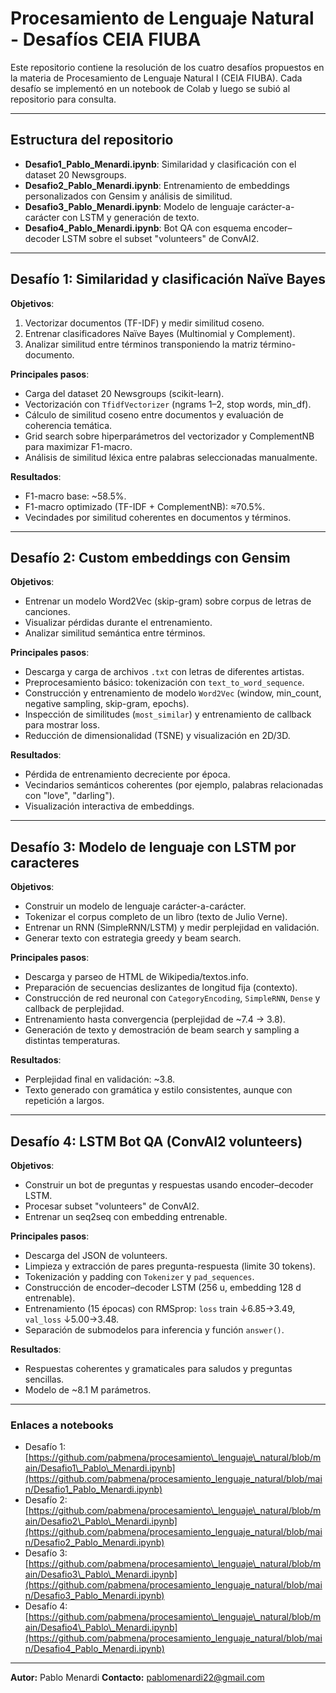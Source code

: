 # Procesamiento de Lenguaje Natural - Desafíos CEIA FIUBA

Este repositorio contiene la resolución de los cuatro desafíos propuestos en la materia de Procesamiento de Lenguaje Natural I (CEIA FIUBA). Cada desafío se implementó en un notebook de Colab y luego se subió al repositorio para consulta.

---

## Estructura del repositorio

* **Desafio1_Pablo_Menardi.ipynb**: Similaridad y clasificación con el dataset 20 Newsgroups.
* **Desafio2_Pablo_Menardi.ipynb**: Entrenamiento de embeddings personalizados con Gensim y análisis de similitud.
* **Desafio3_Pablo_Menardi.ipynb**: Modelo de lenguaje carácter-a-carácter con LSTM y generación de texto.
* **Desafio4_Pablo_Menardi.ipynb**: Bot QA con esquema encoder–decoder LSTM sobre el subset "volunteers" de ConvAI2.

---

## Desafío 1: Similaridad y clasificación Naïve Bayes

**Objetivos**:

1. Vectorizar documentos (TF-IDF) y medir similitud coseno.
2. Entrenar clasificadores Naïve Bayes (Multinomial y Complement).
3. Analizar similitud entre términos transponiendo la matriz término-documento.

**Principales pasos**:

* Carga del dataset 20 Newsgroups (scikit-learn).
* Vectorización con `TfidfVectorizer` (ngrams 1–2, stop words, min\_df).
* Cálculo de similitud coseno entre documentos y evaluación de coherencia temática.
* Grid search sobre hiperparámetros del vectorizador y ComplementNB para maximizar F1-macro.
* Análisis de similitud léxica entre palabras seleccionadas manualmente.

**Resultados**:

* F1-macro base: \~58.5%.
* F1-macro optimizado (TF-IDF + ComplementNB): ≈70.5%.
* Vecindades por similitud coherentes en documentos y términos.

---

## Desafío 2: Custom embeddings con Gensim

**Objetivos**:

* Entrenar un modelo Word2Vec (skip-gram) sobre corpus de letras de canciones.
* Visualizar pérdidas durante el entrenamiento.
* Analizar similitud semántica entre términos.

**Principales pasos**:

* Descarga y carga de archivos `.txt` con letras de diferentes artistas.
* Preprocesamiento básico: tokenización con `text_to_word_sequence`.
* Construcción y entrenamiento de modelo `Word2Vec` (window, min\_count, negative sampling, skip-gram, epochs).
* Inspección de similitudes (`most_similar`) y entrenamiento de callback para mostrar loss.
* Reducción de dimensionalidad (TSNE) y visualización en 2D/3D.

**Resultados**:

* Pérdida de entrenamiento decreciente por época.
* Vecindarios semánticos coherentes (por ejemplo, palabras relacionadas con "love", "darling").
* Visualización interactiva de embeddings.

---

## Desafío 3: Modelo de lenguaje con LSTM por caracteres

**Objetivos**:

* Construir un modelo de lenguaje carácter-a-carácter.
* Tokenizar el corpus completo de un libro (texto de Julio Verne).
* Entrenar un RNN (SimpleRNN/LSTM) y medir perplejidad en validación.
* Generar texto con estrategia greedy y beam search.

**Principales pasos**:

* Descarga y parseo de HTML de Wikipedia/textos.info.
* Preparación de secuencias deslizantes de longitud fija (contexto).
* Construcción de red neuronal con `CategoryEncoding`, `SimpleRNN`, `Dense` y callback de perplejidad.
* Entrenamiento hasta convergencia (perplejidad de \~7.4 → 3.8).
* Generación de texto y demostración de beam search y sampling a distintas temperaturas.

**Resultados**:

* Perplejidad final en validación: \~3.8.
* Texto generado con gramática y estilo consistentes, aunque con repetición a largos.

---

## Desafío 4: LSTM Bot QA (ConvAI2 volunteers)

**Objetivos**:

* Construir un bot de preguntas y respuestas usando encoder–decoder LSTM.
* Procesar subset "volunteers" de ConvAI2.
* Entrenar un seq2seq con embedding entrenable.

**Principales pasos**:

* Descarga del JSON de volunteers.
* Limpieza y extracción de pares pregunta-respuesta (limite 30 tokens).
* Tokenización y padding con `Tokenizer` y `pad_sequences`.
* Construcción de encoder–decoder LSTM (256 u, embedding 128 d entrenable).
* Entrenamiento (15 épocas) con RMSprop: `loss` train ↓6.85→3.49, `val_loss` ↓5.00→3.48.
* Separación de submodelos para inferencia y función `answer()`.

**Resultados**:

* Respuestas coherentes y gramaticales para saludos y preguntas sencillas.
* Modelo de \~8.1 M parámetros.

---

### Enlaces a notebooks

* Desafío 1: [https://github.com/pabmena/procesamiento\_lenguaje\_natural/blob/main/Desafio1\_Pablo\_Menardi.ipynb](https://github.com/pabmena/procesamiento_lenguaje_natural/blob/main/Desafio1_Pablo_Menardi.ipynb)
* Desafío 2: [https://github.com/pabmena/procesamiento\_lenguaje\_natural/blob/main/Desafio2\_Pablo\_Menardi.ipynb](https://github.com/pabmena/procesamiento_lenguaje_natural/blob/main/Desafio2_Pablo_Menardi.ipynb)
* Desafío 3: [https://github.com/pabmena/procesamiento\_lenguaje\_natural/blob/main/Desafio3\_Pablo\_Menardi.ipynb](https://github.com/pabmena/procesamiento_lenguaje_natural/blob/main/Desafio3_Pablo_Menardi.ipynb)
* Desafío 4: [https://github.com/pabmena/procesamiento\_lenguaje\_natural/blob/main/Desafio4\_Pablo\_Menardi.ipynb](https://github.com/pabmena/procesamiento_lenguaje_natural/blob/main/Desafio4_Pablo_Menardi.ipynb)

---

**Autor:** Pablo Menardi
**Contacto:** [pablomenardi22@gmail.com](mailto:pablomenardi22@gmail.com)
